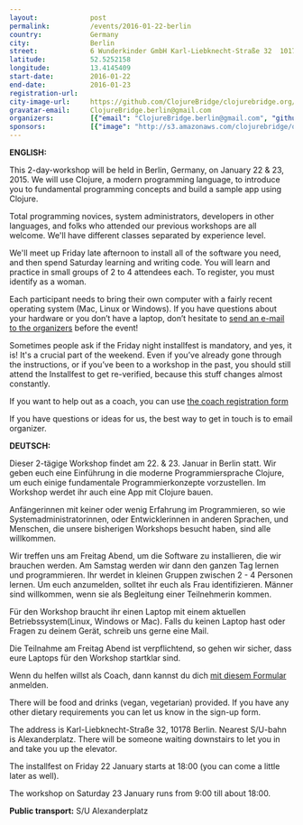 ```yaml
---
layout:             post
permalink:          /events/2016-01-22-berlin
country:            Germany
city:               Berlin
street:             6 Wunderkinder GmbH Karl-Liebknecht-Straße 32  10178
latitude:           52.5252158
longitude:          13.4145409
start-date:         2016-01-22
end-date:           2016-01-23
registration-url:
city-image-url:     https://github.com/ClojureBridge/clojurebridge.org/raw/master/app/assets/images/events/berlin.jpg
gravatar-email:     ClojureBridge.berlin@gmail.com
organizers:         [{"email": "ClojureBridge.berlin@gmail.com", "github": null, "name": "ClojureBridge Berlin Team", "twitter": null}, {"email": null, "github": "plexus", "name": "Arne Brasseur", "twitter": "plexus"}, {"email": null, "github": "thatbettina", "name": "Bettina Shzu-Juraschek", "twitter": "thatbettina"}, {"email": null, "github": "vsmart", "name": "Franziska Schmidt", "twitter": "franschm"}, {"email": null, "github": "jellea", "name": "Jelle Akkerman", "twitter": "jellea"}, {"email": null, "github": "lislis", "name": "Lisa Passing", "twitter": null}, {"email": null, "github": "Malwine", "name": "Malwine Gier", "twitter": "malweene"}, {"email": null, "github": "nicsnet", "name": "Nicola Sheldrick", "twitter": "nicsnet"}]
sponsors:           [{"image": "http://s3.amazonaws.com/clojurebridge/original/79/a940afac-b919-11e5-820f-94fd4283f594.jpg?1452798657", "name": "Babbel", "url": "http://www.babbel.com"}, {"image": "http://s3.amazonaws.com/clojurebridge/original/80/a94056d8-b919-11e5-98ba-0106f3f45c68.png?1452798818", "name": "Bitcrowd", "url": "http://bitcrowd.net/"}, {"image": "http://s3.amazonaws.com/clojurebridge/original/81/a940ff16-b919-11e5-9f79-de62b555c3ea.jpg?1452799804", "name": "Dawanda", "url": "http://en.dawanda.com/"}, {"image": "http://s3.amazonaws.com/clojurebridge/original/82/a97f0bbc-b919-11e5-82a0-23c853e5aeab.jpg?1452799852", "name": "Fy", "url": "https://www.iamfy.co/"}, {"image": "http://s3.amazonaws.com/clojurebridge/original/83/a97e866a-b919-11e5-93f8-6970bb5f7c6f.png?1452799900", "name": "LambdaWerk", "url": "https://lambdawerk.com"}, {"image": "http://s3.amazonaws.com/clojurebridge/original/84/a9ab7c74-b919-11e5-9644-9ef7a248090d.jpg?1452799935", "name": "Metosin", "url": "http://www.metosin.fi/"}, {"image": "http://s3.amazonaws.com/clojurebridge/original/85/a95b41a0-b919-11e5-9d8c-8b6fb8c531d8.png?1452800035", "name": "PureFunctional.tv", "url": "http://www.purelyfunctional.tv/"}, {"image": "http://s3.amazonaws.com/clojurebridge/original/86/a95f0f9c-b919-11e5-86fe-66f304fc6941.png?1452800077", "name": "Red Pinapple Media", "url": "http://www.redpineapplemedia.com/"}, {"image": "http://s3.amazonaws.com/clojurebridge/original/87/a9621070-b919-11e5-8097-f99b3d9aebc1.jpg?1452800112", "name": "Soundcloud", "url": "https://soundcloud.com/"}, {"image": "http://s3.amazonaws.com/clojurebridge/original/88/a97439c6-b919-11e5-9726-2e50fceb1ffe.png?1452800144", "name": "Ticketsolve", "url": "http://www.ticketsolve.com/"}, {"image": "http://s3.amazonaws.com/clojurebridge/original/90/a9775dea-b919-11e5-9fed-a0201a3beaf3.jpg?1452800321", "name": "Travis Foundation", "url": "http://foundation.travis-ci.org/"}, {"image": "http://s3.amazonaws.com/clojurebridge/original/89/a97db28a-b919-11e5-929d-ecc7394a0eeb.jpg?1452800206", "name": "Wunderlist", "url": "https://www.wunderlist.com/"}, {"image": "http://s3.amazonaws.com/clojurebridge/original/91/417917d0-bddb-11e5-889c-6c4cbbc2c91d.png?1453127495", "name": "Zalando", "url": "http://www.zalando.de/"}]
---
```


**ENGLISH:**

This 2-day-workshop will be held in Berlin, Germany, on January 22 & 23, 2015. We will use Clojure, a modern programming language, to introduce you to fundamental programming concepts and build a sample app using Clojure.

Total programming novices, system administrators, developers in other languages, and folks who attended our previous workshops are all welcome. We'll have different classes separated by experience level.

We'll meet up Friday late afternoon to install all of the software you need, and then spend Saturday learning and writing code. You will learn and practice in small groups of 2 to 4 attendees each. To register, you must identify as a woman.

Each participant needs to bring their own computer with a fairly recent operating system (Mac, Linux or Windows). If you have questions about your hardware or you don’t have a laptop, don’t hesitate to [send an e-mail to the organizers](mailto:clojurebridge.berlin@gmail.com) before the event!

Sometimes people ask if the Friday night installfest is mandatory, and yes, it is! It's a crucial part of the weekend. Even if you’ve already gone through the instructions, or if you’ve been to a workshop in the past, you should still attend the Installfest to get re-verified, because this stuff changes almost constantly.

If you want to help out as a coach, you can use [the coach registration form](https://docs.google.com/forms/d/1FLow9IGzDEfQnGJVnrUfhCg1opiE0lW9Qfwu7Qxfzuk/viewform)

If you have questions or ideas for us, the best way to get in touch is to email organizer.

**DEUTSCH:**

Dieser 2-tägige Workshop findet am 22. & 23. Januar in Berlin statt. Wir geben euch eine Einführung in die moderne Programmiersprache Clojure, um euch einige fundamentale Programmierkonzepte vorzustellen. Im Workshop werdet ihr auch eine App mit Clojure bauen.

Anfängerinnen mit keiner oder wenig Erfahrung im Programmieren, so wie Systemadministratorinnen, oder Entwicklerinnen in anderen Sprachen, und Menschen, die unsere bisherigen Workshops besucht haben, sind alle willkommen.

Wir treffen uns am Freitag Abend, um die Software zu installieren, die wir brauchen werden. Am Samstag werden wir dann den ganzen Tag lernen und programmieren. Ihr werdet in kleinen Gruppen zwischen 2 - 4 Personen lernen. Um euch anzumelden, solltet ihr euch als Frau identifizieren. Männer sind willkommen, wenn sie als Begleitung einer Teilnehmerin kommen.

Für den Workshop braucht ihr einen Laptop mit einem aktuellen Betriebssystem(Linux, Windows or Mac). Falls du keinen Laptop hast oder Fragen zu deinem Gerät, schreib uns gerne eine Mail.

Die Teilnahme am Freitag Abend ist verpflichtend, so gehen wir sicher, dass eure Laptops für den Workshop startklar sind.

Wenn du helfen willst als Coach, dann kannst du dich [mit diesem Formular](https://docs.google.com/forms/d/1FLow9IGzDEfQnGJVnrUfhCg1opiE0lW9Qfwu7Qxfzuk/viewform) anmelden.

There will be food and drinks (vegan, vegetarian) provided. If you have any other dietary requirements you can let us know in the sign-up form.

The address is Karl-Liebknecht-Straße 32, 10178 Berlin. Nearest S/U-bahn is Alexanderplatz. There will be someone waiting downstairs to let you in and take you up the elevator.

The installfest on Friday 22 January starts at 18:00 (you can come a little later as well).

The workshop on Saturday 23 January runs from 9:00 till about 18:00.

**Public transport:** S/U Alexanderplatz
